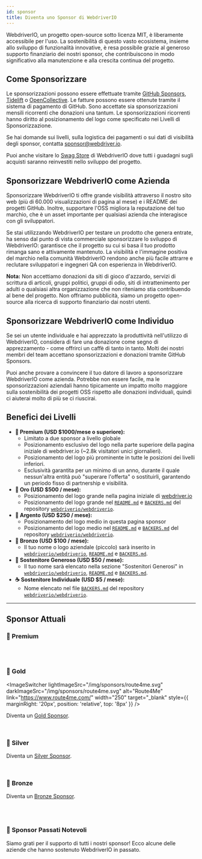 ```yaml
---
id: sponsor
title: Diventa uno Sponsor di WebdriverIO
---
```


WebdriverIO, un progetto open-source sotto licenza MIT, è liberamente accessibile per l'uso. La sostenibilità di questo vasto ecosistema, insieme allo sviluppo di funzionalità innovative, è resa possibile grazie al generoso supporto finanziario dei nostri sponsor, che contribuiscono in modo significativo alla manutenzione e alla crescita continua del progetto.

## Come Sponsorizzare​
Le sponsorizzazioni possono essere effettuate tramite [GitHub Sponsors](https://github.com/sponsors/webdriverio), [Tidelift](enterprise) o [OpenCollective](https://opencollective.com/webdriverio). Le fatture possono essere ottenute tramite il sistema di pagamento di GitHub. Sono accettate sia sponsorizzazioni mensili ricorrenti che donazioni una tantum. Le sponsorizzazioni ricorrenti hanno diritto al posizionamento del logo come specificato nei Livelli di Sponsorizzazione.

Se hai domande sui livelli, sulla logistica dei pagamenti o sui dati di visibilità degli sponsor, contatta [sponsor@webdriver.io](mailto:sponsor@webdriver.io).

Puoi anche visitare lo [Swag Store](https://shop.webdriver.io/) di WebdriverIO dove tutti i guadagni sugli acquisti saranno reinvestiti nello sviluppo del progetto.

## Sponsorizzare WebdriverIO come Azienda​
Sponsorizzare WebdriverIO ti offre grande visibilità attraverso il nostro sito web (più di 60.000 visualizzazioni di pagina al mese) e i README dei progetti GitHub. Inoltre, supportare l'OSS migliora la reputazione del tuo marchio, che è un asset importante per qualsiasi azienda che interagisce con gli sviluppatori.

Se stai utilizzando WebdriverIO per testare un prodotto che genera entrate, ha senso dal punto di vista commerciale sponsorizzare lo sviluppo di WebdriverIO: garantisce che il progetto su cui si basa il tuo prodotto rimanga sano e attivamente mantenuto. La visibilità e l'immagine positiva del marchio nella comunità WebdriverIO rendono anche più facile attrarre e reclutare sviluppatori e ingegneri QA con esperienza in WebdriverIO.

__Nota:__ Non accettiamo donazioni da siti di gioco d'azzardo, servizi di scrittura di articoli, gruppi politici, gruppi di odio, siti di intrattenimento per adulti o qualsiasi altra organizzazione che non riteniamo stia contribuendo al bene del progetto. Non offriamo pubblicità, siamo un progetto open-source alla ricerca di supporto finanziario dai nostri utenti.

## Sponsorizzare WebdriverIO come Individuo​
Se sei un utente individuale e hai apprezzato la produttività nell'utilizzo di WebdriverIO, considera di fare una donazione come segno di apprezzamento - come offrirci un caffè di tanto in tanto. Molti dei nostri membri del team accettano sponsorizzazioni e donazioni tramite GitHub Sponsors.

Puoi anche provare a convincere il tuo datore di lavoro a sponsorizzare WebdriverIO come azienda. Potrebbe non essere facile, ma le sponsorizzazioni aziendali hanno tipicamente un impatto molto maggiore sulla sostenibilità dei progetti OSS rispetto alle donazioni individuali, quindi ci aiuterai molto di più se ci riuscirai.

## Benefici dei Livelli​

- __💎 Premium (USD $1000/mese o superiore):__
  - Limitato a due sponsor a livello globale
  - Posizionamento esclusivo del logo nella parte superiore della pagina iniziale di webdriver.io (~2.8k visitatori unici giornalieri).
  - Posizionamento del logo più prominente in tutte le posizioni dei livelli inferiori.
  - Esclusività garantita per un minimo di un anno, durante il quale nessun'altra entità può "superare l'offerta" o sostituirli, garantendo un periodo fisso di partnership e visibilità.
- __🥇 Oro (USD $500 / mese):__
  - Posizionamento del logo grande nella pagina iniziale di [webdriver.io](https://webdriver.io/)
  - Posizionamento del logo grande nel [`README.md`](https://github.com/webdriverio/webdriverio/blob/main/README.md) e [`BACKERS.md`](https://github.com/webdriverio/webdriverio/blob/main/BACKERS.md) del repository [`webdriverio/webdriverio`](https://github.com/webdriverio/webdriverio).
- __🥈 Argento (USD $250 / mese):__
  - Posizionamento del logo medio in questa pagina sponsor
  - Posizionamento del logo medio nel [`README.md`](https://github.com/webdriverio/webdriverio/blob/main/README.md) e [`BACKERS.md`](https://github.com/webdriverio/webdriverio/blob/main/BACKERS.md) del repository [`webdriverio/webdriverio`](https://github.com/webdriverio/webdriverio).
- __🥉 Bronzo (USD $100 / mese):__
  - Il tuo nome o logo aziendale (piccolo) sarà inserito in [`webdriverio/webdriverio`](https://github.com/webdriverio/webdriverio), [`README.md`](https://github.com/webdriverio/webdriverio/blob/main/README.md) e [`BACKERS.md`](https://github.com/webdriverio/webdriverio/blob/main/BACKERS.md).
- __🍺 Sostenitore Generoso (USD $50 / mese):__
  - Il tuo nome sarà elencato nella sezione "Sostenitori Generosi" in [`webdriverio/webdriverio`](https://github.com/webdriverio/webdriverio), [`README.md`](https://github.com/webdriverio/webdriverio/blob/main/README.md) e [`BACKERS.md`](https://github.com/webdriverio/webdriverio/blob/main/BACKERS.md).
- __☕️ Sostenitore Individuale (USD $5 / mese):__
  - Nome elencato nel file [`BACKERS.md`](https://github.com/webdriverio/webdriverio/blob/main/BACKERS.md) del repository [`webdriverio/webdriverio`](https://github.com/webdriverio/webdriverio).

---

## Sponsor Attuali

### 💎 Premium

<ImageSwitcher
    lightImageSrc="/img/sponsors/browserstack_black.svg"
    darkImageSrc="/img/sponsors/browserstack_white.svg"
    alt="BrowserStack"
    target="_blank"
    link="https://www.browserstack.com/automation-webdriverio"
/>

<br />
<br />

### 🥇 Gold

<ImageSwitcher
    lightImageSrc="/img/sponsors/route4me.svg"
    darkImageSrc="/img/sponsors/route4me.svg"
    alt="Route4Me"
    link="https://www.route4me.com/"
    width="250"
    target="_blank"
    style={{ marginRight: '20px', position: 'relative', top: '8px' }}
/>

<ImageSwitcher
    lightImageSrc="/img/sponsors/lambdatest_black.svg"
    darkImageSrc="/img/sponsors/lambdatest_white.svg"
    alt="Lambdatest"
    target="_blank"
    link="https://www.lambdatest.com/"
    width="250"
/>

Diventa un [Gold Sponsor](https://opencollective.com/webdriverio/contribute/gold-sponsor-26921/checkout?interval=month&amount=500&contributeAs=me).

<br />

### 🥈 Silver

<ImageSwitcher
    lightImageSrc="/img/sponsors/testingbot.svg"
    darkImageSrc="/img/sponsors/testingbot.svg"
    alt="TestingBot"
    link="https://testingbot.com/"
    width="150"
    target="_blank"
/>

Diventa un [Silver Sponsor](https://opencollective.com/webdriverio/contribute/silver-sponsor-69223/checkout?interval=month&amount=250&contributeAs=me).

<br />

### 🥉 Bronze

<ImageSwitcher
    lightImageSrc="/img/sponsors/eslint_black.svg"
    darkImageSrc="/img/sponsors/eslint_white.svg"
    alt="Eslint"
    target="_blank"
    link="https://eslint.org/"
    width="150"
/>

<ImageSwitcher
    lightImageSrc="/img/sponsors/gridlastic.png"
    darkImageSrc="/img/sponsors/gridlastic.png"
    alt="Gridlastic"
    target="_blank"
    link="https://www.gridlastic.com/webdriverio.html"
    width="150"
/>

Diventa un [Bronze Sponsor](https://opencollective.com/webdriverio/contribute/bronze-sponsor-69224/checkout?interval=month&amount=100&contributeAs=me).

<br />
<br />

### 🙇 Sponsor Passati Notevoli

Siamo grati per il supporto di tutti i nostri sponsor! Ecco alcune delle aziende che hanno sostenuto WebdriverIO in passato.

<ImageSwitcher
    lightImageSrc="/img/sponsors/saucelabs_black.svg"
    darkImageSrc="/img/sponsors/saucelabs_white.svg"
    alt="Sauce Labs"
    link="https://saucelabs.com/"
    width="150"
    target="_blank"
/>